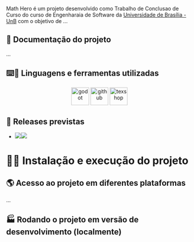 Math Hero é um projeto desenvolvido como Trabalho de Conclusao de Curso do curso de Engenharaia de Software da [Universidade de Brasília - UnB](https://www.unb.br/) com o objetivo de ...

## 🧭 Documentação do projeto

...

## ⌨️🔨 Linguagens e ferramentas utilizadas

<div align="center">
<img width="48" height="48" src="https://upload.wikimedia.org/wikipedia/commons/6/6a/Godot_icon.svg" alt="godot"/> <img width="48" height="48" src="https://img.icons8.com/fluency/48/github.png" alt="github"/> <img width="48" height="48" src="https://img.icons8.com/fluency/48/texshop.png" alt="texshop"/>
</div>

## 📑 Releases previstas

-   <img src="https://img.shields.io/badge/Release_1-v0.1-yellow?style=for-the-badge"></img><img src="https://img.shields.io/badge/Date-12%2F11%2F2023-lightgrey?style=for-the-badge"></img>

# 🚀💾 Instalação e execução do projeto

## 🌎 Acesso ao projeto em diferentes plataformas

...

## 🏭 Rodando o projeto em versão de desenvolvimento (localmente)
